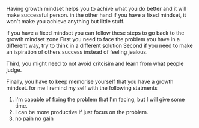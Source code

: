 Having growth mindset helps you to achive what you do better
and it will make successful person.
in the other hand if you have a fixed mindset, it won't make you achieve anything
but little stuff.

if you have a fixed mindset you can follow these steps to go back to the 
growth mindset zone
First you need to face the problem you have in a different way, try to think in 
a different solution
Second if you need to make an ispiration of others success instead of feeling jealous.

Third, you might need to not avoid critcisim and learn from what people judge.

Finally, you have to keep memorise yourself that you have a growth mindset.
for me I remind my self with the following statments
1. I'm capable of fixing the problem that I'm facing, but I will give some time.
2. I can be more productive if just focus on the problem.
3. no pain no gain
